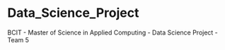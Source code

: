 # Data_Science_Project
BCIT - Master of Science in Applied Computing - Data Science Project - Team 5
